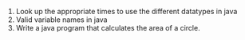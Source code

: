 1. Look up the appropriate times to use the different datatypes in java
2. Valid variable names in java
3. Write a java program that calculates the area of a circle. 